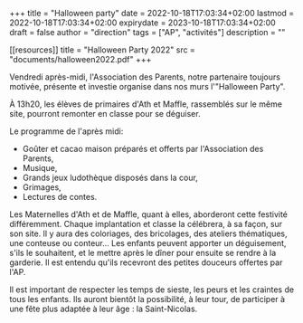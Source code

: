 +++
title       = "Halloween party"
date        = 2022-10-18T17:03:34+02:00
lastmod     = 2022-10-18T17:03:34+02:00
expirydate  = 2023-10-18T17:03:34+02:00
draft       = false
author      = "direction"
tags        = ["AP", "activités"]
description = ""

[[resources]]
title = "Halloween Party 2022"
src = "documents/halloween2022.pdf"
+++

Vendredi après-midi, l'Association des Parents, notre partenaire toujours motivée, présente et investie organise dans nos murs l'"Halloween Party".

À 13h20, les élèves de primaires d'Ath et Maffle, rassemblés sur le même site, pourront remonter en classe pour se déguiser. 

Le programme de l'après midi:

- Goûter et cacao maison préparés et offerts par l'Association des Parents,
- Musique,
- Grands jeux ludothèque disposés dans la cour,
- Grimages,
- Lectures de contes.

Les Maternelles d'Ath et de Maffle, quant à elles, aborderont cette festivité différemment. Chaque implantation et classe la célébrera, à sa façon, sur son site. Il y aura des coloriages, des bricolages, des ateliers thématiques, une conteuse ou conteur... Les enfants peuvent apporter un déguisement, s'ils le souhaitent, et le mettre après le dîner pour ensuite se rendre à la garderie. Il est entendu qu'ils recevront des petites douceurs offertes par l'AP.

Il est important de respecter les temps de sieste, les peurs et les craintes de tous les enfants. Ils auront bientôt la possibilité, à leur tour, de participer à une fête plus adaptée à leur âge : la Saint-Nicolas. 
